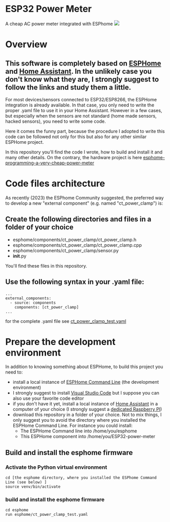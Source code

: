 # ESP32 Power Meter
A cheap AC power meter integrated with ESPhome
![](https://cdn.hackaday.io/images/6278781722196728543.png)

# Overview

## This software is completely based on [ESPHome](https://esphome.io/) and [Home Assistant](https://www.home-assistant.io/). In the unlikely case you don't know what they are, I strongly suggest to follow the links and study them a little.

For most devices/sensors connected to ESP32/ESP8266, the ESPHome integration is already available. In that case, you only need to write the proper .yaml file to use it in your Home Assistant.
However in a few cases, but especially when the sensors are not standard (home made sensors, hacked sensors), you need to write some code. 

Here it comes the funny part, because the procedure I adopted to write this code can be followed not only for this but also for any other similar ESPHome project. 

In this repository you'll find the code I wrote, how to build and install it and many other details. 
On the contrary, the hardware project is here
[esphome-programming-a-very-cheap-power-meter](https://hackaday.io/project/197097-esphome-programming-a-very-cheap-power-meter)

# Code files architecture

As recently (2023) the ESPhome Community suggested, the preferred way to develop a new "external component" (e.g. named "ct_power_clamp") is:

## Create the following directories and files in a folder of your choice

* esphome/components/ct_power_clamp/ct_power_clamp.h
* esphome/components/ct_power_clamp/ct_power_clamp.cpp 
* esphome/components/ct_power_clamp/sensor.py
* __init__.py

You'll find these files in this repository.

## Use the following syntax in your .yaml file:

```
...
external_components:
  - source: components
    components: [ct_power_clamp]
...
```
for the complete .yaml file see [ct_power_clamp_test.yaml](esphome/ct_power_clamp_test.yaml
)

# Prepare the development environment

In addition to knowing something about ESPHome, to build this project you need to:

* install a local instance of [ESPHome Command Line](https://esphome.io/guides/installing_esphome#linux) (the development environment)
* I strongly suggest to install [Visual Studio Code](https://code.visualstudio.com/) but I suppose you can also use your favorite code editor
* if you don't have it yet, install a local instance of [Home Assistant](https://www.home-assistant.io/installation/) in a computer of your choice (I strongly suggest a [dedicated Raspberry PI](https://www.home-assistant.io/installation/#diy-with-raspberry-pi))
* download this repository in a folder of your choice. Not to mix things, I only suggest you to avoid the directory where you installed the ESPHome Command Line.
  For instance you could install:
  * The ESPHome Command line into /home/you/esphome
  * This ESPHome component into /home/you/ESP32-power-meter


## Build and install the esphome firmware

### Activate the Python virtual environment

```
cd [the esphome directory, where you installed the ESPhome Command Line (see below) ]
source venv/bin/activate
```
### build and install the esphome firmware
```
cd esphome
run esphome/ct_power_clamp_test.yaml
```
 


 
